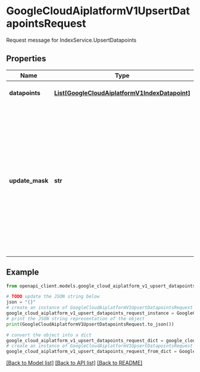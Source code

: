 # GoogleCloudAiplatformV1UpsertDatapointsRequest

Request message for IndexService.UpsertDatapoints

## Properties

Name | Type | Description | Notes
------------ | ------------- | ------------- | -------------
**datapoints** | [**List[GoogleCloudAiplatformV1IndexDatapoint]**](GoogleCloudAiplatformV1IndexDatapoint.md) | A list of datapoints to be created/updated. | [optional] 
**update_mask** | **str** | Optional. Update mask is used to specify the fields to be overwritten in the datapoints by the update. The fields specified in the update_mask are relative to each IndexDatapoint inside datapoints, not the full request. Updatable fields: * Use &#x60;all_restricts&#x60; to update both restricts and numeric_restricts. | [optional] 

## Example

```python
from openapi_client.models.google_cloud_aiplatform_v1_upsert_datapoints_request import GoogleCloudAiplatformV1UpsertDatapointsRequest

# TODO update the JSON string below
json = "{}"
# create an instance of GoogleCloudAiplatformV1UpsertDatapointsRequest from a JSON string
google_cloud_aiplatform_v1_upsert_datapoints_request_instance = GoogleCloudAiplatformV1UpsertDatapointsRequest.from_json(json)
# print the JSON string representation of the object
print(GoogleCloudAiplatformV1UpsertDatapointsRequest.to_json())

# convert the object into a dict
google_cloud_aiplatform_v1_upsert_datapoints_request_dict = google_cloud_aiplatform_v1_upsert_datapoints_request_instance.to_dict()
# create an instance of GoogleCloudAiplatformV1UpsertDatapointsRequest from a dict
google_cloud_aiplatform_v1_upsert_datapoints_request_from_dict = GoogleCloudAiplatformV1UpsertDatapointsRequest.from_dict(google_cloud_aiplatform_v1_upsert_datapoints_request_dict)
```
[[Back to Model list]](../README.md#documentation-for-models) [[Back to API list]](../README.md#documentation-for-api-endpoints) [[Back to README]](../README.md)


